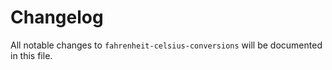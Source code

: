 # Changelog

All notable changes to `fahrenheit-celsius-conversions` will be documented in this file.

